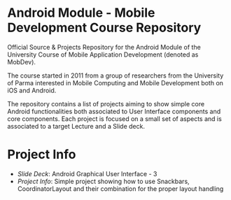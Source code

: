# Android Module - Mobile Development Course Repository

Official Source &amp; Projects Repository for the Android Module of the University Course of Mobile Application Development (denoted as MobDev).

The course started in 2011 from a group of researchers from the University of Parma interested in Mobile Computing and Mobile Development both on iOS and Android.

The repository contains a list of projects aiming to show simple core Android functionalities both associated to User Interface components and core components. Each project is focused on a small set of aspects and is associated to a target Lecture and a Slide deck.

# Project Info

* *Slide Deck*: Android Graphical User Interface - 3
* *Project Info*: Simple project showing how to use Snackbars, CoordinatorLayout and their combination for the proper layout handling
